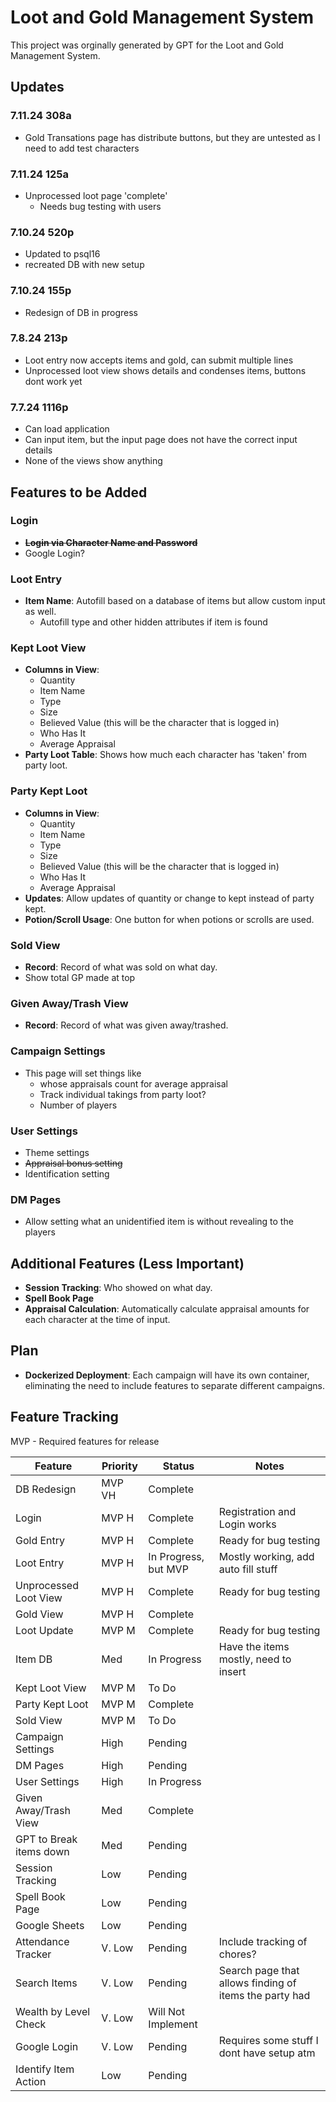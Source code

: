 # Loot and Gold Management System

This project was orginally generated by GPT for the Loot and Gold Management System. 

## Updates

### 7.11.24 308a 
- Gold Transations page has distribute buttons, but they are untested as I need to add test characters

### 7.11.24 125a 
- Unprocessed loot page 'complete'
  - Needs bug testing with users

### 7.10.24 520p 
- Updated to psql16
- recreated DB with new setup

### 7.10.24 155p 
- Redesign of DB in progress

### 7.8.24 213p 
- Loot entry now accepts items and gold, can submit multiple lines
- Unprocessed loot view shows details and condenses items, buttons dont work yet

### 7.7.24 1116p 
- Can load application
- Can input item, but the input page does not have the correct input details
- None of the views show anything



## Features to be Added

### Login
- **~~Login via Character Name and Password~~**
- Google Login?

### Loot Entry
- **Item Name**: Autofill based on a database of items but allow custom input as well.
  - Autofill type and other hidden attributes if item is found

### Kept Loot View
- **Columns in View**:
  - Quantity
  - Item Name
  - Type
  - Size
  - Believed Value (this will be the character that is logged in)
  - Who Has It
  - Average Appraisal
- **Party Loot Table**: Shows how much each character has 'taken' from party loot.

### Party Kept Loot
- **Columns in View**:
  - Quantity
  - Item Name
  - Type
  - Size
  - Believed Value (this will be the character that is logged in)
  - Who Has It
  - Average Appraisal
- **Updates**: Allow updates of quantity or change to kept instead of party kept.
- **Potion/Scroll Usage**: One button for when potions or scrolls are used.

### Sold View
- **Record**: Record of what was sold on what day.
- Show total GP made at top

### Given Away/Trash View
- **Record**: Record of what was given away/trashed.

### Campaign Settings
- This page will set things like 
  - whose appraisals count for average appraisal
  - Track individual takings from party loot?
  - Number of players

### User Settings
- Theme settings
- ~~Appraisal bonus setting~~
- Identification setting 

### DM Pages
- Allow setting what an unidentified item is without revealing to the players

## Additional Features (Less Important)
- **Session Tracking**: Who showed on what day.
- **Spell Book Page**
- **Appraisal Calculation**: Automatically calculate appraisal amounts for each character at the time of input.

## Plan
- **Dockerized Deployment**: Each campaign will have its own container, eliminating the need to include features to separate different campaigns.

## Feature Tracking
MVP - Required features for release

| Feature                 | Priority | Status               | Notes                                                  | 
|-------------------------|----------|----------------------|--------------------------------------------------------|
| DB Redesign             | MVP VH   | Complete             |                                                        |
| Login                   | MVP H    | Complete             | Registration and Login works                           |
| Gold Entry              | MVP H    | Complete             | Ready for bug testing                                  |
| Loot Entry              | MVP H    | In Progress, but MVP | Mostly working, add auto fill stuff                    |
| Unprocessed Loot View   | MVP H    | Complete             | Ready for bug testing                                  |
| Gold View               | MVP H    | Complete             |                                                        |
| Loot Update             | MVP M    | Complete             | Ready for bug testing                                  |
| Item DB                 | Med      | In Progress          | Have the items mostly, need to insert                  |
| Kept Loot View          | MVP M    | To Do                |                                                        |
| Party Kept Loot         | MVP M    | Complete             |                                                        |
| Sold View               | MVP M    | To Do                |                                                        |
| Campaign Settings       | High     | Pending              |                                                        |
| DM Pages                | High     | Pending              |                                                        |
| User Settings           | High     | In Progress          |                                                        |
| Given Away/Trash View   | Med      | Complete             |                                                        |
| GPT to Break items down | Med      | Pending              |                                                        |
| Session Tracking        | Low      | Pending              |                                                        |
| Spell Book Page         | Low      | Pending              |                                                        |
| Google Sheets           | Low      | Pending              |                                                        |
| Attendance Tracker      | V. Low   | Pending              | Include tracking of chores?                            |
| Search Items            | V. Low   | Pending              | Search page that allows finding of items the party had |
| Wealth by Level Check   | V. Low   | Will Not Implement   |                                                        |
| Google Login            | V. Low   | Pending              | Requires some stuff I dont have setup atm              |
| Identify Item Action    | Low      | Pending              |                                                        |

